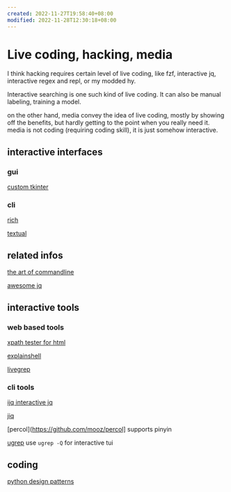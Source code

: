```yaml
---
created: 2022-11-27T19:58:40+08:00
modified: 2022-11-28T12:30:18+08:00
---
```


# Live coding, hacking, media

I think hacking requires certain level of live coding, like fzf, interactive jq, interactive regex and repl, or my modded hy.

Interactive searching is one such kind of live coding. It can also be manual labeling, training a model.

on the other hand, media convey the idea of live coding, mostly by showing off the benefits, but hardly getting to the point when you really need it. media is not coding (requiring coding skill), it is just somehow interactive.

## interactive interfaces

### gui

[custom tkinter](https://github.com/TomSchimansky/CustomTkinter)

### cli

[rich](https://github.com/textualize/rich)

[textual](https://github.com/textualize/textual)

## related infos

[the art of commandline](https://github.com/jlevy/the-art-of-command-line)

[awesome jq](https://github.com/fiatjaf/awesome-jq)

## interactive tools

### web based tools

[xpath tester for html](http://xpather.com)

[explainshell](https://explainshell.com/)

[livegrep](https://github.com/livegrep/livegrep)

### cli tools

[ijq interactive jq](https://sr.ht/~gpanders/ijq/)

[jiq](https://github.com/fiatjaf/jiq)

[percol](https://github.com/mooz/percol] supports pinyin

[ugrep](https://github.com/Genivia/ugrep) use `ugrep -Q` for interactive tui

## coding

[python design patterns](https://github.com/faif/python-patterns)
